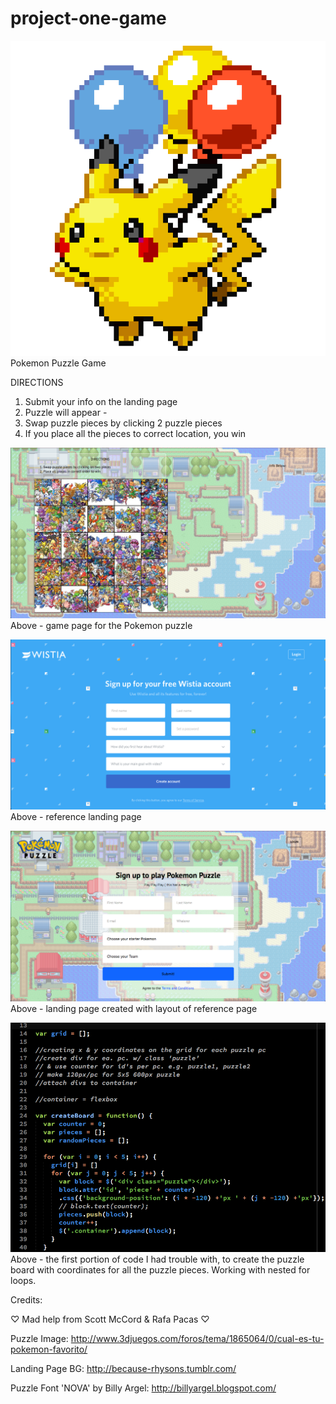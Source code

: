 # project-one-game

![](img/Flying_Pikachu_Dash.png)
Pokemon Puzzle Game

DIRECTIONS

1. Submit your info on the landing page
2. Puzzle will appear - 
3. Swap puzzle pieces by clicking 2 puzzle pieces
4. If you place all the pieces to correct location, you win



![](img/game_page.png)
Above - game page for the Pokemon puzzle

![](img/ref-landing_page.png)
Above - reference landing page

![](img/landing_page.png)
Above - landing page created with layout of reference page

![](img/struggles.png)
Above - the first portion of code I had trouble with, to create the 
puzzle board with coordinates for all the puzzle pieces. Working with 
nested for loops.



Credits:

♡ Mad help from Scott McCord & Rafa Pacas ♡

Puzzle Image:
http://www.3djuegos.com/foros/tema/1865064/0/cual-es-tu-pokemon-favorito/

Landing Page BG:
http://because-rhysons.tumblr.com/

Puzzle Font 'NOVA' by Billy Argel:
http://billyargel.blogspot.com/
